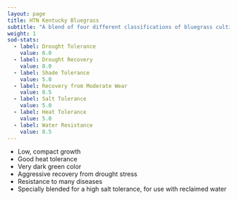 ```yaml
---
layout: page
title: HTN Kentucky Bluegrass
subtitle: "A blend of four different classifications of bluegrass cultivars, each one bringing something good to the turf landscape."
weight: 1
sod-stats:
  - label: Drought Tolerance
    value: 6.0
  - label: Drought Recovery
    value: 8.0
  - label: Shade Tolerance
    value: 5.0
  - label: Recovery from Moderate Wear 
    value: 8.5
  - label: Salt Tolerance
    value: 5.0
  - label: Heat Tolerance
    value: 5.0
  - label: Water Resistance
    value: 8.5
---
```


* Low, compact growth
* Good heat tolerance
* Very dark green color
* Aggressive recovery from drought stress
* Resistance to many diseases
* Specially blended for a high salt tolerance, for use with reclaimed water